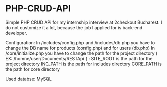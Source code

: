 # PHP-CRUD-API

Simple PHP CRUD APi for my internship interview at 2checkout Bucharest. 
I do not customize it a lot, because the job I applied for is back-end developer.

Configuration:
	In /includes/config.php and /includes/db.php you have to change the DB name for  products (config.php) and for users (db.php)
	In /core/initialize.php you have to change the path for the project directory ( EX: /homne/user/Documents/RESTApi ) :
		SITE_ROOT is the path for the project directory
		INC_PATH is the path for includes directory
		CORE_PATH is the path for core directory

Used databse: MySQL
